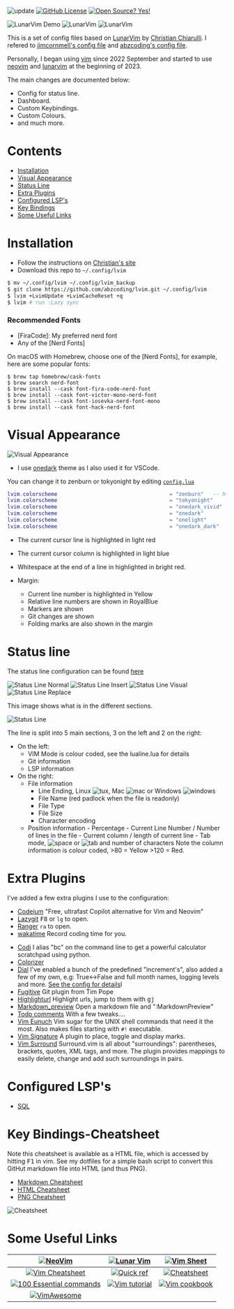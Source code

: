 <!-- Shields -->
<!-- {{{1 -->

![update](https://img.shields.io/badge/status-updating-brightgreen.svg)
[![GitHub License](https://img.shields.io/github/license/hydraallen/lvim)](https://github.com/Hydraallenl/lvim/blob/master/LICENSE)
[![Open Source? Yes!](https://badgen.net/badge/Open%20Source%20%3F/Yes%21/blue?icon=github)](https://github.com/Hydraallen/lvim)

<!-- }}}1 -->

<!-- Main Image -->
<!-- {{{1 -->
![LunarVim Demo](./media/lunarvim_logo_dark.png)
![LunarVim](./media/demo_screen_1.jpeg)
![LunarVim](./media/demo_screen_2.jpeg)

<!-- }}}1 -->

<!-- Introduction -->
<!-- {{{1 -->

This is a set of config files based on [LunarVim](https://github.com/ChristianChiarulli/LunarVim) by [Christian Chiarulli](https://twitter.com/intent/follow?screen_name=chrisatmachine). I refered to [jimcornmell's config file](https://github.com/jimcornmell/lvim) and [abzcoding's config file](https://github.com/abzcoding/lvim).

Personally, I began using [vim](https://www.vim.org/) since 2022 September and started to use [neovim](https://neovim.io/) and [lunarvim](https://www.lunarvim.org/) at the beginning of 2023.


The main changes are documented below:

- Config for status line.
- Dashboard.
- Custom Keybindings.
- Custom Colours.
- and much more.


<!-- }}}1 -->

# Contents

<!-- {{{1 -->

- [Installation](#installation)
- [Visual Appearance](#visual-appearance)
- [Status Line](#status-line)
- [Extra Plugins](#extra-plugins)
- [Configured LSP's](#configures-lsp's)
- [Key Bindings](#key-bindings-cheatsheet)
- [Some Useful Links](#some-useful-links)

<!-- }}}1 -->

# Installation

<!-- {{{1 -->

- Follow the instructions on [Christian's site](https://github.com/ChristianChiarulli/LunarVim)
- Download this repo to `~/.config/lvim`

```bash
$ mv ~/.config/lvim ~/.config/lvim_backup
$ git clone https://github.com/abzcoding/lvim.git ~/.config/lvim
$ lvim +LvimUpdate +LvimCacheReset +q
$ lvim # run :Lazy sync
```

### Recommended Fonts

- [FiraCode]: My preferred nerd font
- Any of the [Nerd Fonts]

On macOS with Homebrew, choose one of the [Nerd Fonts],
for example, here are some popular fonts:

```shell
$ brew tap homebrew/cask-fonts
$ brew search nerd-font
$ brew install --cask font-fira-code-nerd-font
$ brew install --cask font-victor-mono-nerd-font
$ brew install --cask font-iosevka-nerd-font-mono
$ brew install --cask font-hack-nerd-font
```

<!-- }}}1 -->

# Visual Appearance

<!-- {{{1 -->

![Visual Appearance](./media/visual_appearance.png)

- I use [onedark](https://github.com/olimorris/onedarkpro.nvim) theme as I also used it for VSCode.

You can change it to zenburn or tokyonight by editing [`config.lua`](https://github.com/Hydraallen/lvim/blob/main/config.lua)

```lua
lvim.colorscheme                                  	= "zenburn"   -- https://github.com/jnurmine/Zenburn
lvim.colorscheme                                  	= "tokyonight"
lvim.colorscheme                                    = "onedark_vivid"   -- https://github.com/olimorris/onedarkpro.nvim
lvim.colorscheme                                    = "onedark"
lvim.colorscheme                                    = "onelight"
lvim.colorscheme                                    = "onedark_dark"
```

- The current cursor line is highlighted in light red
- The current cursor column is highlighted in light blue
- Whitespace at the end of a line in highlighted in bright red.
- Margin:
  - Current line number is highlighted in Yellow
  - Relative line numbers are shown in RoyalBlue
  - Markers are shown
  - Git changes are shown
  - Folding marks are also shown in the margin

  <!-- }}}1 -->

# Status line

<!-- {{{1 -->

The status line configuration can be found [here](https://github.com/Hydraallen/lvim/blob/main/lua/user/lualine.lua)

![Status Line Normal](./media/status_line_normal.png)
![Status Line Insert](./media/status_line_insert.png)
![Status Line Visual](./media/status_line_visual.png)
![Status Line Replace](./media/status_line_replace.png)

This image shows what is in the different sections.

![Status Line](./media/status_line.png)

The line is split into 5 main sections, 3 on the left and 2 on the right:

- On the left:
  - VIM Mode is colour coded, see the lualine.lua for details
  - Git information
  - LSP information
- On the right:
  - File information
    - Line Ending, Linux ![tux](./media/tux.png), Mac ![mac](./media/mac.png) or Windows ![windows](./media/win.png)
    - File Name (red padlock when the file is readonly)
    - File Type
    - File Size
    - Character encoding
  - Position information - Percentage - Current Line Number / Number of lines in the file - Current column / length of current line - Tab mode, ![space](./media/space.png) or ![tab](./media/tab.png) and number of characters
  Note the column information is colour coded, >80 = Yellow >120 = Red.
  <!-- }}}1 -->

# Extra Plugins

<!-- {{{1 -->

I've added a few extra plugins I use to the configuration:

+ [Codeium](https://github.com/Exafunction/codeium.vim) "Free, ultrafast Copilot alternative for Vim and Neovim"
+ [Lazygit](https://github.com/kdheepak/lazygit.nvim) <kbd>F8</kbd> or `lg` to open.
+ [Ranger](https://github.com/kevinhwang91/rnvimr) `ra` to open.
+ [wakatime](https://wakatime.com/plugins) Record coding time for you.

- [Codi](https://github.com/metakirby5/codi.vim) I alias "bc" on the command line to get a powerful calculator scratchpad using python.
- [Colorizer](https://github.com/norcalli/nvim-colorizer.lua)
- [Dial](https://github.com/monaqa/dial.nvim) I've enabled a bunch of the predefined "increment's", also added a few of my own, e.g: True<->False and full month names, logging levels and more.  [See the config for details](lua/user/dial.lua)I
- [Fugitive](https://github.com/tpope/vim-fugitive) Git plugin from Tim Pope
- [Highlighturl](https://github.com/itchyny/vim-highlighturl) Highlight urls, jump to them with <kbd>g</kbd><kbd>j</kbd>
- [Markdown_preview](https://github.com/iamcco/markdown-preview.nvim) Open a markdown file and ":MarkdownPreview"
- [Todo comments](https://github.com/folke/todo-comments.nvim) With a few tweaks....
- [Vim Eunuch](https://github.com/tpope/vim-eunuch) Vim sugar for the UNIX shell commands that need it the most.  Also makes files starting with `#!` executable.
- [Vim Signature](https://github.com/kshenoy/vim-signature) A plugin to place, toggle and display marks.
- [Vim Surround](https://github.com/tpope/vim-surround) Surround.vim is all about "surroundings": parentheses, brackets, quotes, XML tags, and more. The plugin provides mappings to easily delete, change and add such surroundings in pairs.

<!-- }}}1 -->

# Configured LSP's

<!-- {{{1 -->

- [SQL](https://github.com/nanotee/sqls.nvim)

<!-- }}}1 -->

# Key Bindings-Cheatsheet

<!-- {{{1 -->

Note this cheatsheet is available as a HTML file, which is accessed by hitting <kbd>F1</kbd> in vim.
See my dotfiles for a simple bash script to convert this GitHut markdown file into HTML (and thus PNG).

- [Markdown Cheatsheet](cheatsheet.md)
- [HTML Cheatsheet](cheatsheet.html)
- [PNG Cheatsheet](./media/cheatsheet.png)

![Cheatsheet](./media/cheatsheet.png)

<!-- }}}1 -->

# Some Useful Links

<!-- {{{1 -->

|                             [![NeoVim](https://img.shields.io/badge/NeoVim-website-red)](https://neovim.io)                             | [![Lunar Vim](https://img.shields.io/badge/Lunar%20Vim-website-red)](https://github.com/ChristianChiarulli/LunarVim) |             [![Vim Sheet](https://img.shields.io/badge/Vim%20Sheet-website-red)](http://vimsheet.com)             |
| :-------------------------------------------------------------------------------------------------------------------------------------: | :------------------------------------------------------------------------------------------------------------------: | :---------------------------------------------------------------------------------------------------------------: |
|           [![Vim Cheatsheet](https://img.shields.io/badge/Vim%20CheatSheet.wtf-website-red)](https://www.cheatsheet.wtf/vim/)           |  [![Quick ref](https://img.shields.io/badge/Quick%20Ref-website-red)](http://tnerual.eriogerg.free.fr/vimqrc.html)   |  [![Cheatsheet](https://img.shields.io/badge/Cheatsheet-website-red)](https://paulgorman.org/technical/vim.html)  |
| [![100 Essential commands](https://img.shields.io/badge/100%20Essential%20Commands-website-red)](https://catswhocode.com/vim-commands/) |         [![Vim tutorial](https://img.shields.io/badge/Vim%20Tutorial-website-red)](https://www.openvim.com/)         | [![Vim cookbook](https://img.shields.io/badge/Vim%20Cookbook-website-red)](http://www.oualline.com/vim-cook.html) |
|                      [![VimAwesome](https://img.shields.io/badge/VimAwesome-website-red)](https://vimawesome.com)                       |                                                        &nbsp;                                                        |                                                      &nbsp;                                                       |

<!-- }}}1 -->
